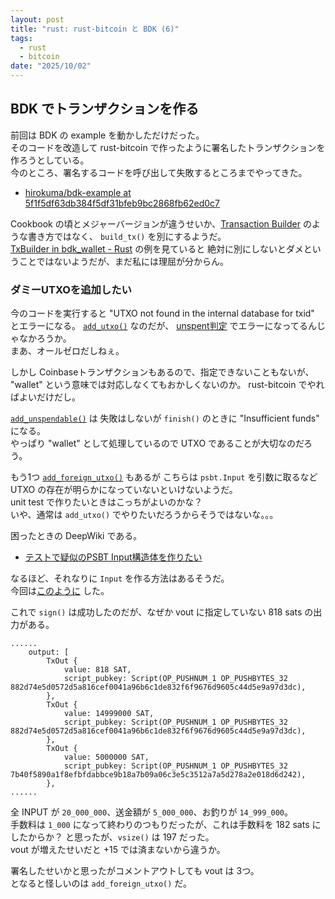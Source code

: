 ```yaml
---
layout: post
title: "rust: rust-bitcoin と BDK (6)"
tags:
  - rust
  - bitcoin
date: "2025/10/02"
---
```


## BDK でトランザクションを作る

前回は BDK の example を動かしただけだった。  
そのコードを改造して rust-bitcoin で作ったように署名したトランザクションを作ろうとしている。  
今のところ、署名するコードを呼び出して失敗するところまでやってきた。

* [hirokuma/bdk-example at 5f1f5df63db384f5df31bfeb9bc2868fb62ed0c7](https://github.com/hirokuma/bdk-example/tree/5f1f5df63db384f5df31bfeb9bc2868fb62ed0c7)

Cookbook の頃とメジャーバージョンが違うせいか、[Transaction Builder](https://bookofbdk.com/cookbook/transactions/transaction-builder/) のような書き方ではなく、
`build_tx()` を別にするようだ。  
[TxBuilder in bdk_wallet - Rust](https://docs.rs/bdk_wallet/2.2.0/bdk_wallet/struct.TxBuilder.html) の例を見ていると
絶対に別にしないとダメということではないようだが、まだ私には理屈が分からん。

### ダミーUTXOを追加したい

今のコードを実行すると "UTXO not found in the internal database for txid" とエラーになる。
[`add_utxo()`](https://docs.rs/bdk_wallet/2.2.0/bdk_wallet/struct.TxBuilder.html#method.add_utxo) なのだが、
[unspent判定](https://docs.rs/bdk_wallet/2.2.0/src/bdk_wallet/wallet/tx_builder.rs.html#299) でエラーになってるんじゃなかろうか。  
まあ、オールゼロだしねぇ。

しかし Coinbaseトランザクションもあるので、指定できないこともないが、
"wallet" という意味では対応しなくてもおかしくないのか。
rust-bitcoin でやればよいだけだし。

[`add_unspendable()`](https://docs.rs/bdk_wallet/2.2.0/bdk_wallet/struct.TxBuilder.html#method.add_unspendable) は
失敗はしないが `finish()` のときに "Insufficient funds" になる。  
やっぱり "wallet" として処理しているので UTXO であることが大切なのだろう。

もう1つ [`add_foreign_utxo()`](https://docs.rs/bdk_wallet/2.2.0/bdk_wallet/struct.TxBuilder.html#method.add_foreign_utxo) もあるが
こちらは `psbt.Input` を引数に取るなど UTXO の存在が明らかになっていないといけないようだ。  
unit test で作りたいときはこっちがよいのかな？  
いや、通常は `add_utxo()` でやりたいだろうからそうではないな。。。

困ったときの DeepWiki である。

* [テストで疑似のPSBT Input構造体を作りたい](https://deepwiki.com/search/psbt-input_698d84a8-85d5-42a4-aa97-ebccec3dce16)

なるほど、それなりに `Input` を作る方法はあるそうだ。  
今回は[このように](https://github.com/hirokuma/bdk-example/blob/ef10e714204219464ca007e31f0e0494106319b5/src/segwit/v1.rs#L14-L20) した。

これで `sign()` は成功したのだが、なぜか vout に指定していない 818 sats の出力がある。

```log
......
    output: [
        TxOut {
            value: 818 SAT,
            script_pubkey: Script(OP_PUSHNUM_1 OP_PUSHBYTES_32 882d74e5d0572d5a816cef0041a96b6c1de832f6f9676d9605c44d5e9a97d3dc),
        },
        TxOut {
            value: 14999000 SAT,
            script_pubkey: Script(OP_PUSHNUM_1 OP_PUSHBYTES_32 882d74e5d0572d5a816cef0041a96b6c1de832f6f9676d9605c44d5e9a97d3dc),
        },
        TxOut {
            value: 5000000 SAT,
            script_pubkey: Script(OP_PUSHNUM_1 OP_PUSHBYTES_32 7b40f5890a1f8efbfdabbce9b18a7b09a06c3e5c3512a7a5d278a2e018d6d242),
        },
......
```

全 INPUT が `20_000_000`、送金額が `5_000_000`、お釣りが `14_999_000`。  
手数料は `1_000` になって終わりのつもりだったが、これは手数料を 182 sats にしたからか？
と思ったが、`vsize()` は 197 だった。  
vout が増えたせいだと +15 では済まないから違うか。  

署名したせいかと思ったがコメントアウトしても vout は 3つ。  
となると怪しいのは `add_foreign_utxo()` だ。
